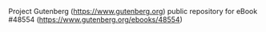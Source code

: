 Project Gutenberg (https://www.gutenberg.org) public repository for
eBook #48554 (https://www.gutenberg.org/ebooks/48554)
